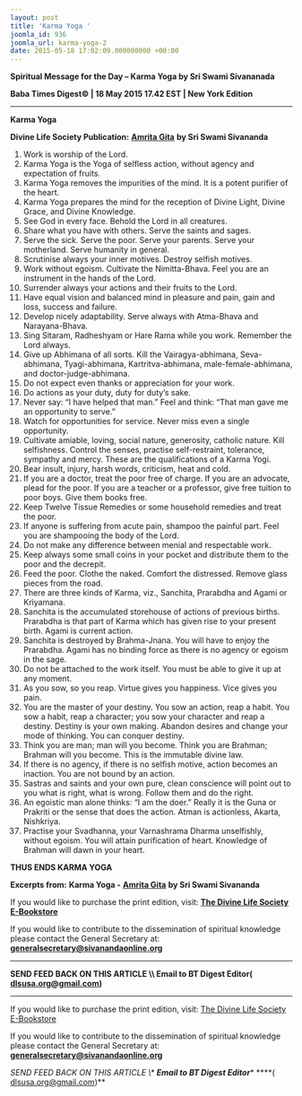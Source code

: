 ```yaml
---
layout: post
title: 'Karma Yoga '
joomla_id: 936
joomla_url: karma-yoga-2
date: 2015-05-18 17:02:09.000000000 +00:00
---
```

  

















































**Spiritual Message for the Day – Karma Yoga by Sri Swami Sivananada**

**Baba Times Digest© | 18 May 2015 17.42 EST | New York Edition**

* * *

**Karma Yoga**

**Divine Life Society Publication:** [**Amrita Gita**](http://www.dlshq.org/download/amrita.htm#_VPID_3) **by Sri Swami Sivananda**

1. Work is worship of the Lord. 
2. Karma Yoga is the Yoga of selfless action, without agency and expectation of fruits. 
3. Karma Yoga removes the impurities of the mind. It is a potent purifier of the heart. 
4. Karma Yoga prepares the mind for the reception of Divine Light, Divine Grace, and Divine Knowledge. 
5. See God in every face. Behold the Lord in all creatures. 
6. Share what you have with others. Serve the saints and sages. 
7. Serve the sick. Serve the poor. Serve your parents. Serve your motherland. Serve humanity in general. 
8. Scrutinise always your inner motives. Destroy selfish motives. 
9. Work without egoism. Cultivate the Nimitta-Bhava. Feel you are an instrument in the hands of the Lord. 
10. Surrender always your actions and their fruits to the Lord. 
11. Have equal vision and balanced mind in pleasure and pain, gain and loss, success and failure. 
12. Develop nicely adaptability. Serve always with Atma-Bhava and Narayana-Bhava. 
13. Sing Sitaram, Radheshyam or Hare Rama while you work. Remember the Lord always. 
14. Give up Abhimana of all sorts. Kill the Vairagya-abhimana, Seva-abhimana, Tyagi-abhimana, Kartritva-abhimana, male-female-abhimana, and doctor-judge-abhimana. 
15. Do not expect even thanks or appreciation for your work. 
16. Do actions as your duty, duty for duty’s sake. 
17. Never say: “I have helped that man.” Feel and think: “That man gave me an opportunity to serve.” 
18. Watch for opportunities for service. Never miss even a single opportunity. 
19. Cultivate amiable, loving, social nature, generosity, catholic nature. Kill selfishness. Control the senses, practise self-restraint, tolerance, sympathy and mercy. These are the qualifications of a Karma Yogi. 
20. Bear insult, injury, harsh words, criticism, heat and cold. 
21. If you are a doctor, treat the poor free of charge. If you are an advocate, plead for the poor. If you are a teacher or a professor, give free tuition to poor boys. Give them books free. 
22. Keep Twelve Tissue Remedies or some household remedies and treat the poor. 
23. If anyone is suffering from acute pain, shampoo the painful part. Feel you are shampooing the body of the Lord. 
24. Do not make any difference between menial and respectable work. 
25. Keep always some small coins in your pocket and distribute them to the poor and the decrepit. 
26. Feed the poor. Clothe the naked. Comfort the distressed. Remove glass pieces from the road. 
27. There are three kinds of Karma, viz., Sanchita, Prarabdha and Agami or Kriyamana. 
28. Sanchita is the accumulated storehouse of actions of previous births. Prarabdha is that part of Karma which has given rise to your present birth. Agami is current action. 
29. Sanchita is destroyed by Brahma-Jnana. You will have to enjoy the Prarabdha. Agami has no binding force as there is no agency or egoism in the sage. 
30. Do not be attached to the work itself. You must be able to give it up at any moment. 
31. As you sow, so you reap. Virtue gives you happiness. Vice gives you pain. 
32. You are the master of your destiny. You sow an action, reap a habit. You sow a habit, reap a character; you sow your character and reap a destiny. Destiny is your own making. Abandon desires and change your mode of thinking. You can conquer destiny. 
33. Think you are man; man will you become. Think you are Brahman; Brahman will you become. This is the immutable divine law. 
34. If there is no agency, if there is no selfish motive, action becomes an inaction. You are not bound by an action. 
35. Sastras and saints and your own pure, clean conscience will point out to you what is right, what is wrong. Follow them and do the right. 
36. An egoistic man alone thinks: “I am the doer.” Really it is the Guna or Prakriti or the sense that does the action. Atman is actionless, Akarta, Nishkriya. 
37. Practise your Svadhanna, your Varnashrama Dharma unselfishly, without egoism. You will attain purification of heart. Knowledge of Brahman will dawn in your heart. 

**THUS ENDS KARMA YOGA**



**Excerpts from:**  **Karma Yoga -** [**Amrita Gita**](http://www.dlshq.org/download/amrita.htm#_VPID_3) **by Sri Swami Sivananda**

If you would like to purchase the print edition, visit: **[The Divine Life Society E-Bookstore](http://www.dlshq.org/download/download.htm)**

If you would like to contribute to the dissemination of spiritual knowledge please contact the General Secretary at: [](mailto:%20%3Cscript%20type=%27text/javascript%27%3E%20%3C%21--%20var%20prefix%20=%20%27ma%27%20+%20%27il%27%20+%20%27to%27;%20var%20path%20=%20%27hr%27%20+%20%27ef%27%20+%20%27=%27;%20var%20addy57016%20=%20%27generalsecretary%27%20+%20%27@%27;%20addy57016%20=%20addy57016%20+%20%27sivanandaonline%27%20+%20%27.%27%20+%20%27org%27;%20document.write%28%27%3Ca%20%27%20+%20path%20+%20%27%5C%27%27%20+%20prefix%20+%20%27:%27%20+%20addy57016%20+%20%27%5C%27%3E%27%29;%20document.write%28addy57016%29;%20document.write%28%27%3C%5C/a%3E%27%29;%20//--%3E%5Cn%20%3C/script%3E%3Cscript%20type=%27text/javascript%27%3E%20%3C%21--%20document.write%28%27%3Cspan%20style=%5C%27display:%20none;%5C%27%3E%27%29;%20//--%3E%20%3C/script%3EThis%20email%20address%20is%20being%20protected%20from%20spambots.%20You%20need%20JavaScript%20enabled%20to%20view%20it.%20%3Cscript%20type=%27text/javascript%27%3E%20%3C%21--%20document.write%28%27%3C/%27%29;%20document.write%28%27span%3E%27%29;%20//--%3E%20%3C/script%3E?subject=Contribution%20to%20Dissemination%20of%20Spiritual%20Knowledge) **generalsecretary@sivanandaonline.org**

****

**SEND FEED BACK ON THIS ARTICLE \\\ Email to BT Digest Editor[](mailto:%20%3Cscript%20type=%27text/javascript%27%3E%20%3C%21--%20var%20prefix%20=%20%27ma%27%20+%20%27il%27%20+%20%27to%27;%20var%20path%20=%20%27hr%27%20+%20%27ef%27%20+%20%27=%27;%20var%20addy72654%20=%20%27dlsusa.org%27%20+%20%27@%27;%20addy72654%20=%20addy72654%20+%20%27gmail%27%20+%20%27.%27%20+%20%27com%27;%20document.write%28%27%3Ca%20%27%20+%20path%20+%20%27%5C%27%27%20+%20prefix%20+%20%27:%27%20+%20addy72654%20+%20%27%5C%27%3E%27%29;%20document.write%28addy72654%29;%20document.write%28%27%3C%5C/a%3E%27%29;%20//--%3E%5Cn%20%3C/script%3E%3Cscript%20type=%27text/javascript%27%3E%20%3C%21--%20document.write%28%27%3Cspan%20style=%5C%27display:%20none;%5C%27%3E%27%29;%20//--%3E%20%3C/script%3EThis%20email%20address%20is%20being%20protected%20from%20spambots.%20You%20need%20JavaScript%20enabled%20to%20view%20it.%20%3Cscript%20type=%27text/javascript%27%3E%20%3C%21--%20document.write%28%27%3C/%27%29;%20document.write%28%27span%3E%27%29;%20//--%3E%20%3C/script%3E?subject=DLS%20Posts)( [dlsusa.org@gmail.com](mailto:dlsusa.org@gmail.com))**



* * *



  

If you would like to purchase the print edition, visit: [The Divine Life Society E-Bookstore](http://www.dlshq.org/download/download.htm)

If you would like to contribute to the dissemination of spiritual knowledge please contact the General Secretary at: **[generalsecretary@sivanandaonline.org](mailto:generalsecretary@sivanandaonline.org)**

**SEND FEED BACK ON THIS ARTICLE \\\**  **Email to BT Digest Editor**** [](mailto:%20%3Cscript%20type=%27text/javascript%27%3E%20%3C%21--%20var%20prefix%20=%20%27ma%27%20+%20%27il%27%20+%20%27to%27;%20var%20path%20=%20%27hr%27%20+%20%27ef%27%20+%20%27=%27;%20var%20addy72654%20=%20%27dlsusa.org%27%20+%20%27@%27;%20addy72654%20=%20addy72654%20+%20%27gmail%27%20+%20%27.%27%20+%20%27com%27;%20document.write%28%27%3Ca%20%27%20+%20path%20+%20%27%5C%27%27%20+%20prefix%20+%20%27:%27%20+%20addy72654%20+%20%27%5C%27%3E%27%29;%20document.write%28addy72654%29;%20document.write%28%27%3C%5C/a%3E%27%29;%20//--%3E%5Cn%20%3C/script%3E%3Cscript%20type=%27text/javascript%27%3E%20%3C%21--%20document.write%28%27%3Cspan%20style=%5C%27display:%20none;%5C%27%3E%27%29;%20//--%3E%20%3C/script%3EThis%20email%20address%20is%20being%20protected%20from%20spambots.%20You%20need%20JavaScript%20enabled%20to%20view%20it.%20%3Cscript%20type=%27text/javascript%27%3E%20%3C%21--%20document.write%28%27%3C/%27%29;%20document.write%28%27span%3E%27%29;%20//--%3E%20%3C/script%3E?subject=DLS%20Posts)****( [dlsusa.org@gmail.com](mailto:dlsusa.org@gmail.com))**  
